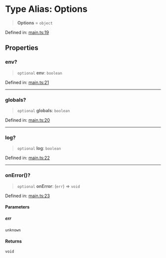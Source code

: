 # Type Alias: Options

> **Options** = `object`

Defined in: [main.ts:19](https://github.com/kaibun/appwrite-fn-router/blob/dc797bb7dcaf8ea6248d470554ecbccd9229c0b6/src/main.ts#L19)

## Properties

### env?

> `optional` **env**: `boolean`

Defined in: [main.ts:21](https://github.com/kaibun/appwrite-fn-router/blob/dc797bb7dcaf8ea6248d470554ecbccd9229c0b6/src/main.ts#L21)

***

### globals?

> `optional` **globals**: `boolean`

Defined in: [main.ts:20](https://github.com/kaibun/appwrite-fn-router/blob/dc797bb7dcaf8ea6248d470554ecbccd9229c0b6/src/main.ts#L20)

***

### log?

> `optional` **log**: `boolean`

Defined in: [main.ts:22](https://github.com/kaibun/appwrite-fn-router/blob/dc797bb7dcaf8ea6248d470554ecbccd9229c0b6/src/main.ts#L22)

***

### onError()?

> `optional` **onError**: (`err`) => `void`

Defined in: [main.ts:23](https://github.com/kaibun/appwrite-fn-router/blob/dc797bb7dcaf8ea6248d470554ecbccd9229c0b6/src/main.ts#L23)

#### Parameters

##### err

`unknown`

#### Returns

`void`
